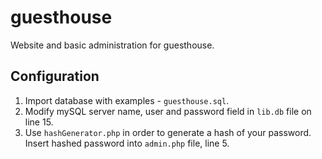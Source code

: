# guesthouse
Website and basic administration for guesthouse.

## Configuration
1. Import database with examples - `guesthouse.sql`.
2. Modify mySQL server name, user and password field in `lib.db` file on line 15.
3. Use `hashGenerator.php` in order to generate a hash of your password. Insert hashed password into `admin.php` file, line 5.
